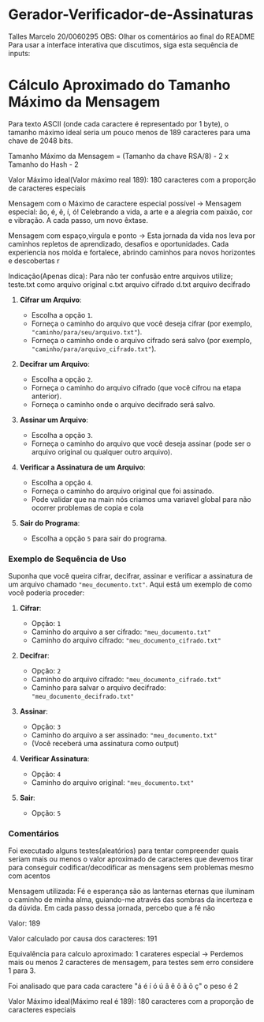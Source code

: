 
# Gerador-Verificador-de-Assinaturas
Talles Marcelo 20/0060295
OBS: Olhar os comentários ao final do README
Para usar a interface interativa que discutimos, siga esta sequência de inputs:

# Cálculo Aproximado do Tamanho Máximo da Mensagem
Para texto ASCII (onde cada caractere é representado por 1 byte), o tamanho máximo ideal seria um pouco menos de 189 caracteres para uma chave de 2048 bits.

Tamanho Máximo da Mensagem = (Tamanho da chave RSA/8) - 2 x Tamanho do Hash - 2

Valor Máximo ideal(Valor máximo real 189): 180 caracteres com a proporção de caracteres especiais

Mensagem com o Máximo de caractere especial possível -> Mensagem especial: ão, é, ê, í, ó! Celebrando a vida, a arte e a alegria com paixão, cor e vibração. A cada passo, um novo êxtase.

Mensagem com espaço,virgula e ponto -> Esta jornada da vida nos leva por caminhos repletos de aprendizado, desafios e oportunidades. Cada experiencia nos molda e fortalece, abrindo caminhos para novos horizontes e descobertas r


Indicação(Apenas dica): Para não ter confusão entre arquivos utilize;
teste.txt como arquivo original
c.txt arquivo cifrado
d.txt arquivo decifrado
1. **Cifrar um Arquivo**:
   - Escolha a opção `1`.
   - Forneça o caminho do arquivo que você deseja cifrar (por exemplo, `"caminho/para/seu/arquivo.txt"`).
   - Forneça o caminho onde o arquivo cifrado será salvo (por exemplo, `"caminho/para/arquivo_cifrado.txt"`).

2. **Decifrar um Arquivo**:
   - Escolha a opção `2`.
   - Forneça o caminho do arquivo cifrado (que você cifrou na etapa anterior).
   - Forneça o caminho onde o arquivo decifrado será salvo.

3. **Assinar um Arquivo**:
   - Escolha a opção `3`.
   - Forneça o caminho do arquivo que você deseja assinar (pode ser o arquivo original ou qualquer outro arquivo).

4. **Verificar a Assinatura de um Arquivo**:
   - Escolha a opção `4`.
   - Forneça o caminho do arquivo original que foi assinado.
   - Pode validar que na main nós criamos uma variavel global para não ocorrer problemas de copia e cola

5. **Sair do Programa**:
   - Escolha a opção `5` para sair do programa.

### Exemplo de Sequência de Uso

Suponha que você queira cifrar, decifrar, assinar e verificar a assinatura de um arquivo chamado `"meu_documento.txt"`. Aqui está um exemplo de como você poderia proceder:

1. **Cifrar**:
   - Opção: `1`
   - Caminho do arquivo a ser cifrado: `"meu_documento.txt"`
   - Caminho do arquivo cifrado: `"meu_documento_cifrado.txt"`

2. **Decifrar**:
   - Opção: `2`
   - Caminho do arquivo cifrado: `"meu_documento_cifrado.txt"`
   - Caminho para salvar o arquivo decifrado: `"meu_documento_decifrado.txt"`

3. **Assinar**:
   - Opção: `3`
   - Caminho do arquivo a ser assinado: `"meu_documento.txt"`
   - (Você receberá uma assinatura como output)

4. **Verificar Assinatura**:
   - Opção: `4`
   - Caminho do arquivo original: `"meu_documento.txt"`

5. **Sair**:
   - Opção: `5`
### Comentários
Foi executado alguns testes(aleatórios) para tentar compreender quais seriam mais ou menos o valor aproximado de caracteres que devemos tirar para conseguir codificar/decodificar as mensagens sem problemas mesmo com acentos

Mensagem utilizada:
Fé e esperança são as lanternas eternas que iluminam o caminho de minha alma, guiando-me através das sombras da incerteza e da dúvida. Em cada passo dessa jornada, percebo que a fé não

Valor: 189

Valor calculado por causa dos caracteres: 191

Equivalência para calculo aproximado: 1 carateres especial -> Perdemos mais ou menos 2 caracteres de mensagem, para testes sem erro considere 1 para 3.

Foi analisado que para cada caractere "á é í ó ú â ê ô ã õ ç" o peso é 2

Valor Máximo ideal(Máximo real é 189): 180 caracteres com a proporção de caracteres especiais
